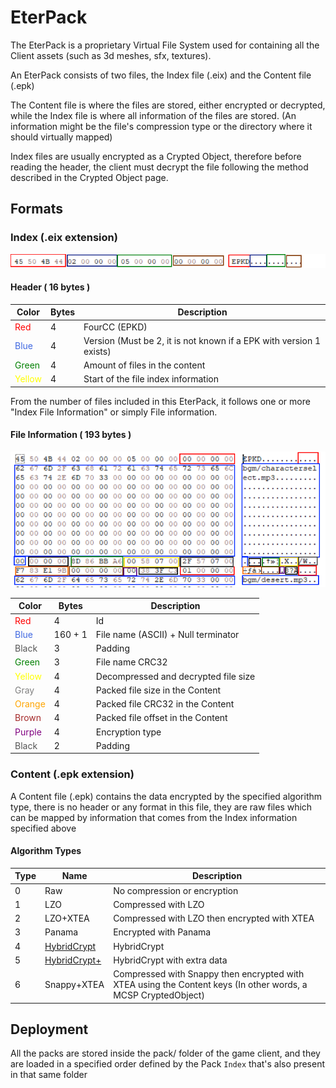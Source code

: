 # EterPack

The EterPack is a proprietary Virtual File System used for containing all the Client assets
(such as 3d meshes, sfx, textures).

An EterPack consists of two files, the Index file (.eix) and the Content file (.epk)

The Content file is where the files are stored, either encrypted
or decrypted, while the Index file is where all information
of the files are stored.
(An information might be the file's compression type or the directory
where it should virtually mapped)

Index files are usually encrypted as a Crypted Object, therefore before
reading the header, the client must decrypt the file following
the method described in the Crypted Object page.


## Formats

### Index (.eix extension)
![Index file](assets/Indexfile_header.png)

#### Header ( 16 bytes )

| Color                                     | Bytes | Description                                                         |
|-------------------------------------------|-------|---------------------------------------------------------------------|
| <span style="color:red">Red</span>        | 4     | FourCC (EPKD)                                                       |
| <span style="color:royalblue">Blue</span> | 4     | Version (Must be 2, it is not known if a EPK with version 1 exists) |
| <span style="color:green">Green</span>    | 4     | Amount of files in the content                                      |
| <span style="color:yellow">Yellow</span>  | 4     | Start of the file index information                                 |

From the number of files included in this EterPack, it follows one or more "Index File Information" or simply File information.


#### File Information ( 193 bytes )

![Index FIle](assets/Indexfile_finfo.png)


| Color                                     | Bytes   | Description                          |
|-------------------------------------------|---------|--------------------------------------|
| <span style="color:red">Red</span>        | 4       | Id                                   |
| <span style="color:royalblue">Blue</span> | 160 + 1 | File name (ASCII) + Null terminator  |
| <span style="color:#555">Black</span>     | 3       | Padding                              |
| <span style="color:green">Green</span>    | 3       | File name CRC32                      |
| <span style="color:yellow">Yellow</span>  | 4       | Decompressed and decrypted file size |
| <span style="color:gray">Gray</span>      | 4       | Packed file size in the Content      |
| <span style="color:orange">Orange</span>  | 4       | Packed file CRC32 in the Content     |
| <span style="color:brown">Brown</span>    | 4       | Packed file offset in the Content    |
| <span style="color:purple">Purple</span>  | 4       | Encryption type                      |
| <span style="color:#555">Black</span>     | 2       | Padding                              |



### Content (.epk extension)

A Content file (.epk) contains the data encrypted by the specified
algorithm type, there is no header or any format in this file,
they are raw files which can be mapped by information that comes
from the Index information specified above

#### Algorithm Types

| Type | Name                                                            | Description                                                                                                   |
|------|-----------------------------------------------------------------|---------------------------------------------------------------------------------------------------------------|
| 0    | Raw                                                             | No compression or encryption                                                                                  |
| 1    | LZO                                                             | Compressed with LZO                                                                                           |
| 2    | LZO+XTEA                                                        | Compressed with LZO then encrypted with XTEA                                                                  | 
| 3    | Panama                                                          | Encrypted with Panama                                                                                         |
| 4    | [HybridCrypt](../../../Topics/Cryptography/type_4.md)       | HybridCrypt                                                                                                   |
| 5    | [HybridCrypt+](../../../Topics/Cryptography/type_5.md) | HybridCrypt with extra data                                                                                   |
| 6    | Snappy+XTEA                                                     | Compressed with Snappy then encrypted with XTEA using the Content keys (In other words, a MCSP CryptedObject) |


## Deployment

All the packs are stored inside the pack/ folder of the 
game client, and they are loaded in a specified order defined by
the Pack `Index` that's also present in that same folder

